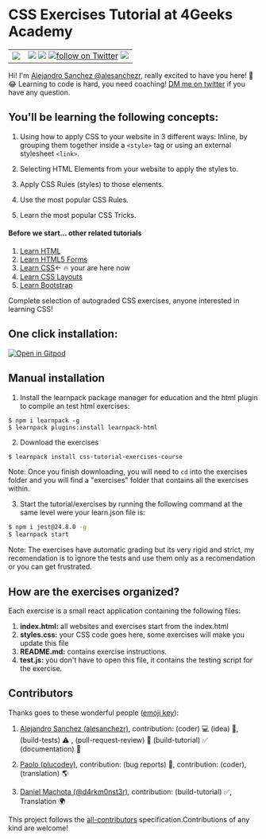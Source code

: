 # CSS Exercises Tutorial at 4Geeks Academy
<!-- hide -->
<table>
  <tr>
    <td><img src="https://github.com/4GeeksAcademy/css-tutorial-exercises-course/blob/master/.learn/assets/4geeks-icon-blue.png?raw=true"></td>
    <td>
      <img src="https://img.shields.io/github/last-commit/4geeksacademy/css-tutorial-exercises-course" />
      <a href="https://breatheco.de"><img src="https://img.shields.io/badge/certified-BreatheCode-blue" /></a>
      <a href="https://twitter.com/alesanchezr"><img src="https://img.shields.io/twitter/follow/alesanchezr?style=social&logo=twitter" alt="follow on Twitter"></a>
      <a href="https://gitpod.io#https://github.com/4GeeksAcademy/css-tutorial-exercises-course.git"><img src="https://img.shields.io/badge/Gitpod-ready--to--code-blue?logo=gitpod" /></a>
    </td>
  </tr>
</table>

Hi! I'm [Alejandro Sanchez @alesanchezr](https://github.com/alesanchezr), really excited to have you here! 🎉 😂 Learning to code is hard, you need coaching! [DM me on twitter](https://twitter.com/alesanchezr) if you have any question. 
<!-- endhide -->

## You'll be learning the following concepts:

1. Using how to apply CSS to your website in 3 different ways: Inline, by grouping them together inside a `<style>` tag or using an external stylesheet `<link>`.

2. Selecting HTML Elements from your website to apply the styles to.

3. Apply CSS Rules (styles) to those elements.

4. Use the most popular CSS Rules.

5. Learn the most popular CSS Tricks.

<!-- hide -->
#### Before we start... other related tutorials

<ol>
  <li><a href="https://github.com/4GeeksAcademy/html-tutorial-exercises-course">Learn HTML</a></li>
    <li><a href="https://github.com/4GeeksAcademy/html-forms-tutorial-exercises">Learn HTML5 Forms</a></li>
  <li><a href="https://github.com/4GeeksAcademy/css-tutorial-exercises-course">Learn CSS</a>← 🔥 your are here now</li>
  <li><a href="https://github.com/4GeeksAcademy/css-layouts-tutorial-exercises">Learn CSS Layouts</a></li>
  <li><a href="https://github.com/4GeeksAcademy/bootstrap-exercises-tutorial">Learn Bootstrap</a></li>
</ol>

Complete selection of autograded CSS exercises, anyone interested in learning CSS!


## One click installation:

[![Open in Gitpod](https://gitpod.io/button/open-in-gitpod.svg)](https://github.com/4GeeksAcademy/css-tutorial-exercises-course)

## Manual installation

1) Install the learnpack package manager for education and the html plugin to compile an test html exercises: 

```
$ npm i learnpack -g
$ learnpack plugins:install learnpack-html
```

2) Download the exercises 

```bash
$ learnpack install css-tutorial-exercises-course
```

Note: Once you finish downloading, you will need to `cd` into the exercises folder and you will find a "exercises" folder that contains all the exercises within.

3) Start the tutorial/exercises by running the following command at the same level were your learn.json file is:

```sh
$ npm i jest@24.8.0 -g
$ learnpack start
```

Note: The exercises have automatic grading but its very rigid and strict, my recomendation is to ignore the tests and use them only as a recomendation or you can get frustrated.
<!-- endhide -->
## How are the exercises organized?

Each exercise is a small react application containing the following files:

1. **index.html:** all websites and exercises start from the index.html
2. **styles.css:** your CSS code goes here, some exercises will make you update this file
3. **README.md:** contains exercise instructions.
4. **test.js:** you don't have to open this file, it contains the testing script for the exercise.

## Contributors

Thanks goes to these wonderful people ([emoji key](https://github.com/kentcdodds/all-contributors#emoji-key)):

1. [Alejandro Sanchez (alesanchezr)](https://github.com/alesanchezr), contribution: (coder) 💻  (idea) 🤔, (build-tests) ⚠️ , (pull-request-review) 👀 (build-tutorial) ✅ (documentation) 📖

2. [Paolo (plucodev)](https://github.com/plucodev), contribution: (bug reports) 🐛, contribution: (coder), (translation) 🌎

3. [Daniel Machota (@d4rkm0nst3r)](https://github.com/d4rkm0nst3r), contribution: (build-tutorial) ✅, Translation 🌍

This project follows the [all-contributors](https://github.com/kentcdodds/all-contributors) specification.Contributions of any kind are welcome!
